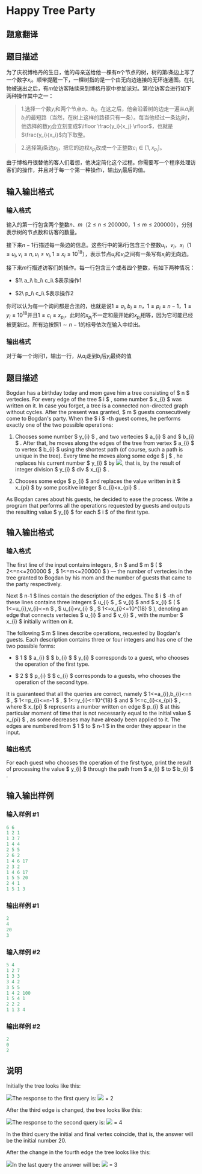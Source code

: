# Happy Tree Party

## 题意翻译

## 题目描述

为了庆祝博格丹的生日，他的母亲送给他一棵有$n$个节点的树，树的第$i$条边上写了一个数字$x_i$。顺带提醒一下，一棵树指的是一个由无向边连接的无环连通图。在礼物被送出之后，有$m$位访客陆续来到博格丹家中参加派对。第$i$位访客会进行如下两种操作其中之一：

>1.选择一个数$y_i$和两个节点$a_i$、$b_i$。在这之后，他会沿着树的边走一遍从$a_i$到$b_i$的最短路（当然，在树上这样的路径只有一条）。每当他经过一条边$j$时，他选择的数$y_i$会立刻变成$\lfloor \frac{y_i}{x_j} \rfloor$，也就是$\frac{y_i}{x_i}$向下取整。

>

>2.选择第$j$条边$p_j$，把它的边权$x_{p_i}$改成一个正整数$c_i \in [1,x_{p_i}]$。

由于博格丹很替他的客人们着想，他决定简化这个过程。你需要写一个程序处理访客们的操作，并且对于每一个第一种操作$i$，输出$y_i$最后的值。

## 输入输出格式

### 输入格式

输入的第一行包含两个整数$n$、$m$（$2\le n\le200000$，$1\le m\le200000$），分别表示树的节点数和访客的数量。

接下来$n-1$行描述每一条边的信息。这些行中的第$i$行包含三个整数$u_i$，$v_i$，$x_i$（$1\le u_i,v_i\le n,u_i\ne v_i,1\le x_i \le 10^{18}$），表示节点$u_i$和$v_i$之间有一条写有$x_i$的无向边。

接下来$m$行描述访客们的操作。每一行包含三个或者四个整数，有如下两种情况：

* $1\ a_i\ b_i\ c_i\ $表示操作1

* $2\ p_i\ c_i\ $表示操作2

你可以认为每一个询问都是合法的，也就是说$1\le a_i,b_i\le n$，$1\le p_i\le n-1$，$1\le y_i\le10^{18}$并且$1\le c_i\le x_{p_i}$，此时的$x_{p_i}$不一定和最开始的$x_{p_i}$相等，因为它可能已经被更新过。所有边按照$1\sim n-1$的标号依次在输入中给出。

### 输出格式

对于每一个询问1，输出一行，从$a_i$走到$b_i$后$y_i$最终的值

## 题目描述

Bogdan has a birthday today and mom gave him a tree consisting of $ n $ vertecies. For every edge of the tree $ i $ , some number $ x_{i} $ was written on it. In case you forget, a tree is a connected non-directed graph without cycles. After the present was granted, $ m $ guests consecutively come to Bogdan's party. When the $ i $ -th guest comes, he performs exactly one of the two possible operations:

1. Chooses some number $ y_{i} $ , and two vertecies $ a_{i} $ and $ b_{i} $ . After that, he moves along the edges of the tree from vertex $ a_{i} $ to vertex $ b_{i} $ using the shortest path (of course, such a path is unique in the tree). Every time he moves along some edge $ j $ , he replaces his current number $ y_{i} $ by ![](https://cdn.luogu.com.cn/upload/vjudge_pic/CF593D/e8720135a5811c36c19a70c9d7c8e555f243509b.png), that is, by the result of integer division $ y_{i} $ div $ x_{j} $ .

2. Chooses some edge $ p_{i} $ and replaces the value written in it $ x_{pi} $ by some positive integer $ c_{i}&lt;x_{pi} $ .

As Bogdan cares about his guests, he decided to ease the process. Write a program that performs all the operations requested by guests and outputs the resulting value $ y_{i} $ for each $ i $ of the first type.

## 输入输出格式

### 输入格式

The first line of the input contains integers, $ n $ and $ m $ ( $ 2<=n<=200000 $ , $ 1<=m<=200000 $ ) — the number of vertecies in the tree granted to Bogdan by his mom and the number of guests that came to the party respectively.

Next $ n-1 $ lines contain the description of the edges. The $ i $ -th of these lines contains three integers $ u_{i} $ , $ v_{i} $ and $ x_{i} $ ( $ 1<=u_{i},v_{i}<=n $ , $ u_{i}≠v_{i} $ , $ 1<=x_{i}<=10^{18} $ ), denoting an edge that connects vertecies $ u_{i} $ and $ v_{i} $ , with the number $ x_{i} $ initially written on it.

The following $ m $ lines describe operations, requested by Bogdan's guests. Each description contains three or four integers and has one of the two possible forms:

- $ 1 $ $ a_{i} $ $ b_{i} $ $ y_{i} $ corresponds to a guest, who chooses the operation of the first type.

- $ 2 $ $ p_{i} $ $ c_{i} $ corresponds to a guests, who chooses the operation of the second type.

It is guaranteed that all the queries are correct, namely $ 1<=a_{i},b_{i}<=n $ , $ 1<=p_{i}<=n-1 $ , $ 1<=y_{i}<=10^{18} $ and $ 1<=c_{i}&lt;x_{pi} $ , where $ x_{pi} $ represents a number written on edge $ p_{i} $ at this particular moment of time that is not necessarily equal to the initial value $ x_{pi} $ , as some decreases may have already been applied to it. The edges are numbered from $ 1 $ to $ n-1 $ in the order they appear in the input.

### 输出格式

For each guest who chooses the operation of the first type, print the result of processing the value $ y_{i} $ through the path from $ a_{i} $ to $ b_{i} $ .

## 输入输出样例

### 输入样例 #1

```cpp
6 6
1 2 1
1 3 7
1 4 4
2 5 5
2 6 2
1 4 6 17
2 3 2
1 4 6 17
1 5 5 20
2 4 1
1 5 1 3

```
### 输出样例 #1

```cpp
2
4
20
3

```
### 输入样例 #2

```cpp
5 4
1 2 7
1 3 3
3 4 2
3 5 5
1 4 2 100
1 5 4 1
2 2 2
1 1 3 4

```
### 输出样例 #2

```cpp
2
0
2

```
## 说明

Initially the tree looks like this:

![](https://cdn.luogu.com.cn/upload/vjudge_pic/CF593D/8f4609ac7a27dc1cf96a5917728a388ad53ca5e7.png)The response to the first query is: ![](https://cdn.luogu.com.cn/upload/vjudge_pic/CF593D/da6f4be98e49212f98fbce9d68ea2af427cf9a5a.png) = 2

After the third edge is changed, the tree looks like this:

![](https://cdn.luogu.com.cn/upload/vjudge_pic/CF593D/8377b4398e15d74100ef5209d243851d1a1f9dbe.png)The response to the second query is: ![](https://cdn.luogu.com.cn/upload/vjudge_pic/CF593D/4fc4a6e7a450b9f41c56fce77f7f6f0d5a519fb1.png) = 4

In the third query the initial and final vertex coincide, that is, the answer will be the initial number 20.

After the change in the fourth edge the tree looks like this:

![](https://cdn.luogu.com.cn/upload/vjudge_pic/CF593D/e5c9538174a68ac225ce8eb24a73e0ec9f7f15a0.png)In the last query the answer will be: ![](https://cdn.luogu.com.cn/upload/vjudge_pic/CF593D/8206ab32d6ec1efd7804b29ac88f8d199925a782.png) = 3


